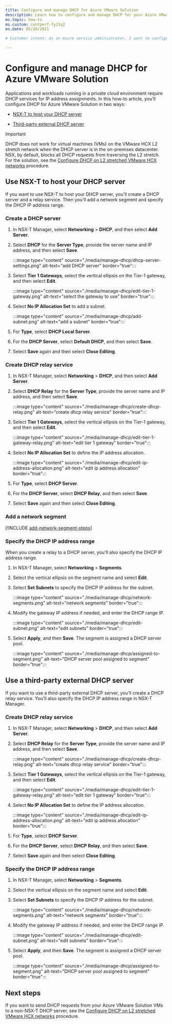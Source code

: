 ```yaml
---
title: Configure and manage DHCP for Azure VMware Solution
description: Learn how to configure and manage DHCP for your Azure VMware Solution private cloud using VMware NSX-T Manager.
ms.topic: how-to
ms.custom: contperf-fy21q2
ms.date: 05/28/2021

# Customer intent: As an Azure service administrator, I want to configure DHCP by using either NSX-T Manager to host a DHCP server or use a third-party external DHCP server.

---
```


# Configure and manage DHCP for Azure VMware Solution

Applications and workloads running in a private cloud environment require DHCP services for IP address assignments. In this how-to article, you'll configure DHCP for Azure VMware Solution in two ways: 

- [NSX-T to host your DHCP server](#use-nsx-t-to-host-your-dhcp-server)

- [Third-party external DHCP server](#use-a-third-party-external-dhcp-server)


>[!IMPORTANT]
>DHCP does not work for virtual machines (VMs) on the VMware HCX L2 stretch network when the DHCP server is in the on-premises datacenter.  NSX, by default, blocks all DHCP requests from traversing the L2 stretch. For the solution, see the [Configure DHCP on L2 stretched VMware HCX networks](configure-l2-stretched-vmware-hcx-networks.md) procedure.


## Use NSX-T to host your DHCP server
If you want to use NSX-T to host your DHCP server, you'll create a DHCP server and a relay service. Then you'll add a network segment and specify the DHCP IP address range.

### Create a DHCP server

1. In NSX-T Manager, select **Networking** > **DHCP**, and then select **Add Server**.

1. Select **DHCP** for the **Server Type**, provide the server name and IP address, and then select **Save**.

   :::image type="content" source="./media/manage-dhcp/dhcp-server-settings.png" alt-text="add DHCP server" border="true":::

1. Select **Tier 1 Gateways**, select the vertical ellipsis on the Tier-1 gateway, and then select **Edit**.

   :::image type="content" source="./media/manage-dhcp/edit-tier-1-gateway.png" alt-text="select the gateway to use" border="true":::

1. Select **No IP Allocation Set** to add a subnet.

   :::image type="content" source="./media/manage-dhcp/add-subnet.png" alt-text="add a subnet" border="true":::

1. For **Type**, select **DHCP Local Server**. 
   
1. For the **DHCP Server**, select **Default DHCP**, and then select **Save**.

1. Select **Save** again and then select **Close Editing**.

### Create DHCP relay service

1. In NSX-T Manager, select **Networking** > **DHCP**, and then select **Add Server**.

1. Select **DHCP Relay** for the **Server Type**, provide the server name and IP address, and then select **Save**.

   :::image type="content" source="./media/manage-dhcp/create-dhcp-relay.png" alt-text="create dhcp relay service" border="true":::

1. Select **Tier 1 Gateways**, select the vertical ellipsis on the Tier-1 gateway, and then select **Edit**.

   :::image type="content" source="./media/manage-dhcp/edit-tier-1-gateway-relay.png" alt-text="edit tier 1 gateway" border="true":::

1. Select **No IP Allocation Set** to define the IP address allocation.

   :::image type="content" source="./media/manage-dhcp/edit-ip-address-allocation.png" alt-text="edit ip address allocation" border="true":::

1. For **Type**, select **DHCP Server**. 
   
1. For the **DHCP Server**, select **DHCP Relay**, and then select **Save**.

1. Select **Save** again and then select **Close Editing**.

### Add a network segment

[!INCLUDE [add-network-segment-steps](includes/add-network-segment-steps.md)]

### Specify the DHCP IP address range
 
When you create a relay to a DHCP server, you'll also specify the DHCP IP address range.

1. In NSX-T Manager, select **Networking** > **Segments**. 
   
1. Select the vertical ellipsis on the segment name and select **Edit**.
   
1. Select **Set Subnets** to specify the DHCP IP address for the subnet. 
   
   :::image type="content" source="./media/manage-dhcp/network-segments.png" alt-text="network segments" border="true":::
      
1. Modify the gateway IP address if needed, and enter the DHCP range IP. 
      
   :::image type="content" source="./media/manage-dhcp/edit-subnet.png" alt-text="edit subnets" border="true":::
      
1. Select **Apply**, and then **Save**. The segment is assigned a DHCP server pool.
      
   :::image type="content" source="./media/manage-dhcp/assigned-to-segment.png" alt-text="DHCP server pool assigned to segment" border="true":::


## Use a third-party external DHCP server

If you want to use a third-party external DHCP server, you'll create a DHCP relay service. You'll also specify the DHCP IP address range in NSX-T Manager.

### Create DHCP relay service

1. In NSX-T Manager, select **Networking** > **DHCP**, and then select **Add Server**.

1. Select **DHCP Relay** for the **Server Type**, provide the server name and IP address, and then select **Save**.

   :::image type="content" source="./media/manage-dhcp/create-dhcp-relay.png" alt-text="create dhcp relay service" border="true":::

1. Select **Tier 1 Gateways**, select the vertical ellipsis on the Tier-1 gateway, and then select **Edit**.

   :::image type="content" source="./media/manage-dhcp/edit-tier-1-gateway-relay.png" alt-text="edit tier 1 gateway" border="true":::

1. Select **No IP Allocation Set** to define the IP address allocation.

   :::image type="content" source="./media/manage-dhcp/edit-ip-address-allocation.png" alt-text="edit ip address allocation" border="true":::

1. For **Type**, select **DHCP Server**. 
   
1. For the **DHCP Server**, select **DHCP Relay**, and then select **Save**.

1. Select **Save** again and then select **Close Editing**.


### Specify the DHCP IP address range

1. In NSX-T Manager, select **Networking** > **Segments**. 
   
1. Select the vertical ellipsis on the segment name and select **Edit**.
   
1. Select **Set Subnets** to specify the DHCP IP address for the subnet. 
   
   :::image type="content" source="./media/manage-dhcp/network-segments.png" alt-text="network segments" border="true":::
      
1. Modify the gateway IP address if needed, and enter the DHCP range IP. 
      
   :::image type="content" source="./media/manage-dhcp/edit-subnet.png" alt-text="edit subnets" border="true":::
      
1. Select **Apply**, and then **Save**. The segment is assigned a DHCP server pool.
      
   :::image type="content" source="./media/manage-dhcp/assigned-to-segment.png" alt-text="DHCP server pool assigned to segment" border="true":::



## Next steps

If you want to send DHCP requests from your Azure VMware Solution VMs to a non-NSX-T DHCP server, see the [Configure DHCP on L2 stretched VMware HCX networks](configure-l2-stretched-vmware-hcx-networks.md) procedure.

